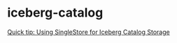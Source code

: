 # iceberg-catalog

[Quick tip: Using SingleStore for Iceberg Catalog Storage](https://medium.com/@VeryFatBoy/quick-tip-using-singlestore-for-iceberg-catalog-storage-22c37acc5b36)
